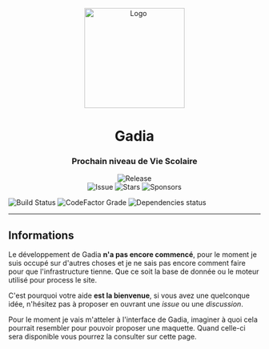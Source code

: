 <p align="center">
  <img width="200" src="https://gadia.valbion.com/assets/img/logo_color.svg" alt="Logo">
  <h1 align="center">Gadia</h1>
  <h3 align="center">Prochain niveau de Vie Scolaire</h3>
</p>
<p align="center">
  <img src="https://img.shields.io/github/v/release/ValbionGroup/Gadia?label=Version&color=Green&style=for-the-badge" alt="Release"><br/>
  <img src="https://img.shields.io/github/issues/ValbionGroup/Gadia?style=flat-square" alt="Issue">
  <img src="https://img.shields.io/github/stars/ValbionGroup/Gadia?color=dark%20green&style=flat-square" alt="Stars">
  <img src="https://img.shields.io/github/sponsors/ValbionGroup?style=flat-square" alt="Sponsors">
</p>

![Build Status](https://img.shields.io/appveyor/build/ValbionGroup/Gadia?style=flat-square) ![CodeFactor Grade](https://img.shields.io/codefactor/grade/github/ValbionGroup/Gadia/master?style=flat-square)  ![Dependencies status](https://img.shields.io/david/ValbionGroup/Gadia?style=flat-square) 

---
## Informations

Le développement de Gadia **n'a pas encore commencé**, pour le moment je suis occupé sur d'autres choses et je ne sais pas encore comment faire pour que l'infrastructure tienne. 
Que ce soit la base de donnée ou le moteur utilisé pour process le site.

C'est pourquoi votre aide **est la bienvenue**, si vous avez une quelconque idée, n'hésitez pas à proposer en ouvrant une *issue* ou une *discussion*.

Pour le moment je vais m'atteler à l'interface de Gadia, imaginer à quoi cela pourrait resembler pour pouvoir proposer une maquette. Quand celle-ci sera disponible vous pourrez la consulter sur cette page.
